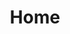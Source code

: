 ---
title: "Home"
content_blocks:
  - _bookshop_name: "big-hero"
    preheading: "Prepare for Singularity"
    heading: "Tech Services, Maintenance, Advisory and Consulting"
    background_image: "/images/bg/home-1.jpg"
    link:
      text: "Get started"
      url: "/contact"
  - _bookshop_name: "intro"
    preheading: "We are what we speak"
    heading: "We are customer collaborators first , then only contract negotiators"
    sections:
      - title: "INTEGRITY"
        icon: "ti-desktop"
        content: "We will help scale, however we also set realistic expectations with transparency, empathy and collaborative attitude."
      - title: "VISION"
        icon: "ti-medall"
        content: "We continue to push the excellence boundary in being identified as a trustworthy problem-solving partner."
      - title: "MISSION"
        icon: "ti-layers"
        content: "We want to take away a monkey off your back one at a time, so you can focus on your next endeavor."
  - _bookshop_name: "about"
    preheading: "What We Are"
    heading: "We are problem solvers with decades of experience"
    subheading: "Build LLM's with Us"
    content: "ChatGPT is the tip of LLM (large language model) iceberg. We are on the golden cusp between AI and Singularity with LLMs embodying a learnt human. Partner with Us and let us help you build your LLM to stay competitive and relevant."
    background_image: "/images/about/home-8.jpg"
    link:
      text: "Get started"
      url: "#"
  - _bookshop_name: "counter"
    numbers:
      - number: 1730
        suffix: "+"
        text: "Projects Done"
      - number: 125
        suffix: "M"
        text: "Users Worldwide"
      - number: 39
        suffix: ""
        text: "Available Countries"
      - number: 14
        suffix: ""
        text: "Awards Won"
  - _bookshop_name: "services"
    preheading: "Our Services"
    heading: "We provide a wide range of services"
    sections:
      - title: "Staff Augmentation"
        icon: "ti-desktop"
        content: "We provide nearshore and offshore staff augmentation with T&M costing"
      - title: "Data Services"
        icon: "ti-medall"
        content: "Data Generation, Movement, transformation, insights and maintenance"
      - title: "AI & ML"
        icon: "ti-layers"
        content: "Build & Maintain Models, LLMs, integrations with chatGPT etc."
      - title: "Consulting"
        icon: "ti-vector"
        content: "With our experience, we are able to scope out your requirements for feasibilty and downstream consumption"
      - title: "App development"
        icon: "ti-android"
        content: "We can not only build your MVP, but productionize and help manage the maintenance ecosystem"
      - title: "BOM/BOT"
        icon: "ti-pencil-alt"
        content: "Build-Operate-Start-Maintain or Transfer your entire office to newer geographic regions with 10X cost efficiency"
  - _bookshop_name: "cta"
    background_image: "/images/bg/home-3.jpg"
    preheading: "Our Services"
    heading: "We are Here For You"
    content: "Want to Contact Us Immediately?"
    phone: "+1 919.491.1239"
---